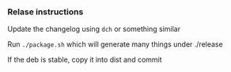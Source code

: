 ### Relase instructions

Update the changelog using `dch` or something similar

Run `./package.sh` which will generate many things under ./release

If the deb is stable, copy it into dist and commit

